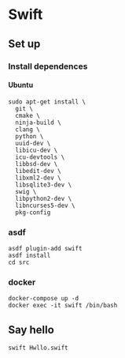 # Swift

## Set up

### Install dependences

#### Ubuntu

```shell
sudo apt-get install \
  git \
  cmake \
  ninja-build \
  clang \
  python \
  uuid-dev \
  libicu-dev \
  icu-devtools \
  libbsd-dev \
  libedit-dev \
  libxml2-dev \
  libsqlite3-dev \
  swig \
  libpython2-dev \
  libncurses5-dev \
  pkg-config
```

### asdf

```shell
asdf plugin-add swift
asdf install
cd src
```

### docker

```shell
docker-compose up -d
docker exec -it swift /bin/bash
```

## Say hello

```shell
swift Hwllo.swift
```
